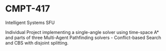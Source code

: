 # CMPT-417
Intelligent Systems SFU

Individual Project implementing a single-angle solver using time-space A*
and parts of three Multi-Agent Pathfinding solvers - Conflict-based Search and CBS with disjoint splitting.
